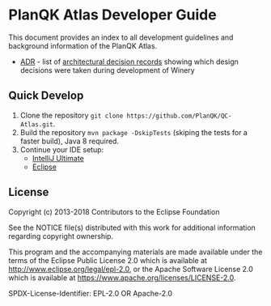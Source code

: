# PlanQK Atlas Developer Guide

This document provides an index to all development guidelines and background information of the PlanQK Atlas.

- [ADR](../adr) - list of [architectural decision records](https://adr.github.io) showing which design decisions were taken during development of Winery

## Quick Develop

1. Clone the repository `git clone https://github.com/PlanQK/QC-Atlas.git`.
2. Build the repository `mvn package -DskipTests` (skiping the tests for a faster build), Java 8 required.
3. Continue your IDE setup:
    - [IntelliJ Ultimate](config/IntelliJ%20IDEA/)
    - [Eclipse](config/Eclipse/)

## License

Copyright (c) 2013-2018 Contributors to the Eclipse Foundation

See the NOTICE file(s) distributed with this work for additional
information regarding copyright ownership.

This program and the accompanying materials are made available under the
terms of the Eclipse Public License 2.0 which is available at
http://www.eclipse.org/legal/epl-2.0, or the Apache Software License 2.0
which is available at https://www.apache.org/licenses/LICENSE-2.0.

SPDX-License-Identifier: EPL-2.0 OR Apache-2.0
